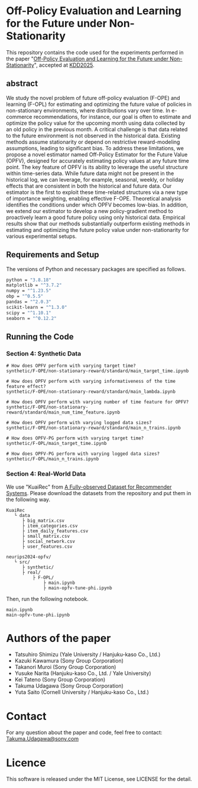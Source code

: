 # Off-Policy Evaluation and Learning for the Future under Non-Stationarity

This repository contains the code used for the experiments performed in the paper "[Off-Policy Evaluation and Learning for the Future
under Non-Stationarity](https://dl.acm.org/doi/abs/10.1145/3690624.3709237)", accepted at [KDD2025](https://kdd2025.kdd.org/).

## abstract

We study the novel problem of future off-policy evaluation (F-OPE) and learning (F-OPL) for estimating and optimizing the future value of policies in non-stationary environments, where distributions vary over time. In e-commerce recommendations, for instance, our goal is often to estimate and optimize the policy value for the upcoming month using data collected by an old policy in the previous month. A critical challenge is that data related to the future environment is not observed in the historical data. Existing methods assume stationarity or depend on restrictive reward-modeling assumptions, leading to significant bias. To address these limitations, we propose a novel estimator named Off-Policy Estimator for the Future Value (OPFV), designed for accurately estimating policy values at any future time point. The key feature of OPFV is its ability to leverage the useful structure within time-series data. While future data might not be present in the historical log, we can leverage, for example, seasonal, weekly, or holiday effects that are consistent in both the historical and future data. Our estimator is the first to exploit these time-related structures via a new type of importance weighting, enabling effective F-OPE. Theoretical analysis identifies the conditions under which OPFV becomes low-bias. In addition, we extend our estimator to develop a new policy-gradient method to proactively learn a good future policy using only historical data. Empirical results show that our methods substantially outperform existing methods in estimating and optimizing the future policy value under non-stationarity for various experimental setups.


## Requirements and Setup

The versions of Python and necessary packages are specified as follows.

```bash
python = "3.8.18"
matplotlib = "^3.7.2"
numpy = "^1.23.5"
obp = "^0.5.5"
pandas = "^2.0.3"
scikit-learn = "^1.3.0"
scipy = "^1.10.1"
seaborn = "^0.12.2"
```

## Running the Code

### Section 4: Synthetic Data

```
# How does OPFV perform with varying target time?
synthetic/F-OPE/non-stationary-reward/standard/main_target_time.ipynb

# How does OPFV perform with varying informativeness of the time feature effect?
synthetic/F-OPE/non-stationary-reward/standard/main_lambda.ipynb

# How does OPFV perform with varying number of time feature for OPFV?
synthetic/F-OPE/non-stationary-reward/standard/main_num_time_feature.ipynb

# How does OPFV perform with varying logged data sizes?
synthetic/F-OPE/non-stationary-reward/standard/main_n_trains.ipynb

# How does OPFV-PG perform with varying target time?
synthetic/F-OPL/main_target_time.ipynb

# How does OPFV-PG perform with varying logged data sizes?
synthetic/F-OPL/main_n_trains.ipynb
```

### Section 4: Real-World Data

We use "KuaiRec" from [A Fully-observed Dataset for Recommender Systems](https://kuairec.com/). Please download the datasets from the repository and put them in the following way.

```
KuaiRec
   └ data
      ├ big_matrix.csv
      ├ item_categories.csv
      ├ item_daily_features.csv
      ├ small_matrix.csv
      ├ social_network.csv
      ├ user_features.csv

neurips2024-opfv/
   └ src/
      ├ synthetic/
      ├ real/
          ├ F-OPL/
              ├ main.ipynb
              ├ main-opfv-tune-phi.ipynb
```

Then, run the following notebook.

```
main.ipynb
main-opfv-tune-phi.ipynb
```

# Authors of the paper
* Tatsuhiro Shimizu (Yale University / Hanjuku-kaso Co., Ltd.)
* Kazuki Kawamura (Sony Group Corporation)
* Takanori Muroi (Sony Group Corporation)
* Yusuke Narita (Hanjuku-kaso Co., Ltd. / Yale University)
* Kei Tateno (Sony Group Corporation)
* Takuma Udagawa (Sony Group Corporation)
* Yuta Saito (Cornell University / Hanjuku-kaso Co., Ltd.)

# Contact
For any question about the paper and code, feel free to contact: Takuma.Udagawa@sony.com

# Licence
This software is released under the MIT License, see LICENSE for the detail.
